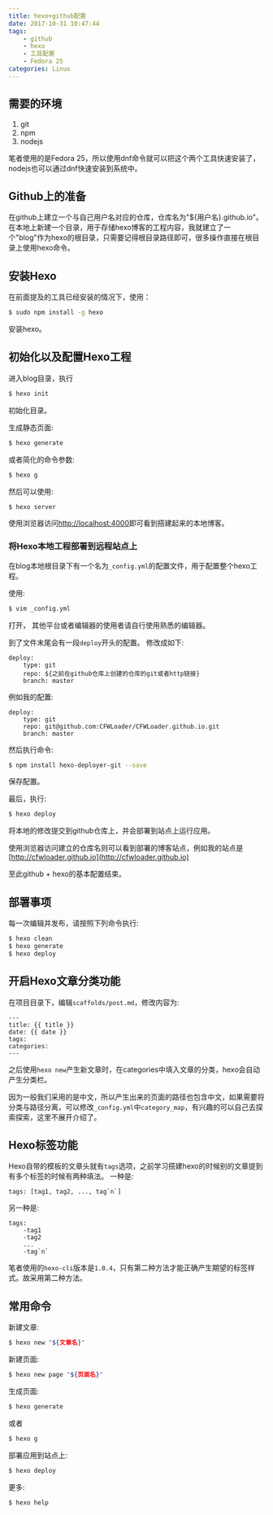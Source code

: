 ```yaml
---
title: hexo+github配置
date: 2017-10-31 10:47:44
tags: 
	- github
	- hexo
	- 工具配置
	- Fedora 25
categories: Linux
---
```

## 需要的环境

1. git
1. npm
1. nodejs

笔者使用的是Fedora 25，所以使用dnf命令就可以把这个两个工具快速安装了，nodejs也可以通过dnf快速安装到系统中。

## Github上的准备

在github上建立一个与自己用户名对应的仓库，仓库名为"${用户名}.github.io"。
在本地上新建一个目录，用于存储hexo博客的工程内容，我就建立了一个"blog"作为hexo的根目录，只需要记得根目录路径即可，很多操作直接在根目录上使用hexo命令。

## 安装Hexo

在前面提及的工具已经安装的情况下，使用：
``` bash
$ sudo npm install -g hexo
```
安装hexo。

## 初始化以及配置Hexo工程

进入blog目录，执行
``` bash
$ hexo init
```
初始化目录。

生成静态页面:
``` bash
$ hexo generate
```

或者简化的命令参数:
``` bash
$ hexo g
```

然后可以使用:
``` bash
$ hexo server
```

使用浏览器访问[http://localhost:4000](http://localhost:4000)即可看到搭建起来的本地博客。

### 将Hexo本地工程部署到远程站点上

在blog本地根目录下有一个名为`_config.yml`的配置文件，用于配置整个hexo工程。

使用:
``` bash
$ vim _config.yml
```
打开， 其他平台或者编辑器的使用者请自行使用熟悉的编辑器。

到了文件末尾会有一段`deploy`开头的配置。
修改成如下:
``` code
deploy:
	type: git
	repo: ${之前在github仓库上创建的仓库的git或者http链接}
	branch: master
```

例如我的配置:
``` code
deploy:
	type: git
	repo: git@github.com:CFWLoader/CFWLoader.github.io.git
	branch: master
```

然后执行命令:
``` bash
$ npm install hexo-deployer-git --save
```
保存配置。

最后，执行:
``` bash
$ hexo deploy
```
将本地的修改提交到github仓库上，并会部署到站点上运行应用。

使用浏览器访问建立的仓库名则可以看到部署的博客站点，例如我的站点是[http://cfwloader.github.io](http://cfwloader.github.io)

至此github + hexo的基本配置结束。

## 部署事项

每一次编辑并发布，请按照下列命令执行:
``` bash
$ hexo clean
$ hexo generate
$ hexo deploy
```

## 开启Hexo文章分类功能

在项目目录下，编辑`scaffolds/post.md`，修改内容为:
``` code
---
title: {{ title }}
date: {{ date }}
tags:
categories:
---
```

之后使用`hexo new`产生新文章时，在categories中填入文章的分类，hexo会自动产生分类栏。

因为一般我们采用的是中文，所以产生出来的页面的路径也包含中文，如果需要将分类与路径分离，可以修改`_config.yml`中`category_map`，有兴趣的可以自己去探索探索，这里不展开介绍了。

## Hexo标签功能

Hexo自带的模板的文章头就有`tags`选项，之前学习搭建hexo的时候别的文章提到有多个标签的时候有两种填法。
一种是:
``` code
tags: [tag1, tag2, ..., tag`n`]
```

另一种是:
``` code
tags:
	-tag1
	-tag2
	...
	-tag`n`
```

笔者使用的`hexo-cli`版本是`1.0.4`，只有第二种方法才能正确产生期望的标签样式。故采用第二种方法。

## 常用命令

新建文章:
``` bash
$ hexo new "${文章名}"
```

新建页面:
``` bash
$ hexo new page "${页面名}"
```

生成页面:
``` bash
$ hexo generate
```
或者
``` bash
$ hexo g
```

部署应用到站点上:
``` bash
$ hexo deploy
```

更多:
``` bash
$ hexo help
```